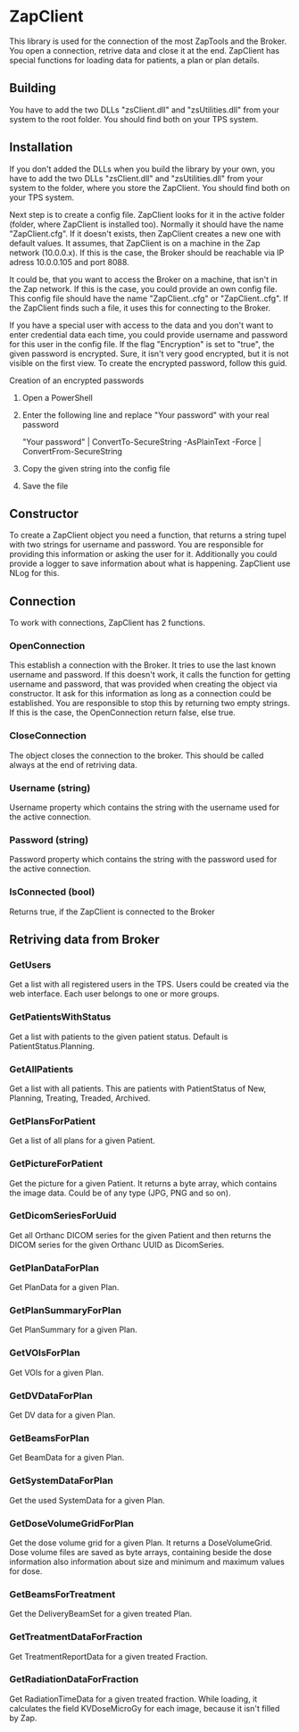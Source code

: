 ﻿# ZapClient
This library is used for the connection of the most ZapTools and the Broker. 
You open a connection, retrive data and close it at the end. ZapClient has 
special functions for loading data for patients, a plan or plan details.

## Building
You have to add the two DLLs "zsClient.dll" and "zsUtilities.dll" from your 
system to the root folder. You should find both on your TPS system.  

## Installation
If you don't added the DLLs when you build the library by your own, you have 
to add the two DLLs "zsClient.dll" and "zsUtilities.dll" from your system to 
the folder, where you store the ZapClient. You should find both on your TPS 
system.  

Next step is to create a config file. ZapClient looks for it in the active 
folder (folder, where ZapClient is installed too). Normally it should have 
the name "ZapClient.cfg". If it doesn't exists, then ZapClient creates a new 
one with default values. It assumes, that ZapClient is on a machine in the 
Zap network (10.0.0.x). If this is the case, the Broker should be reachable 
via IP adress 10.0.0.105 and port 8088.

It could be, that you want to access the Broker on a machine, that isn't in 
the Zap network. If this is the case, you could provide an own config file. 
This config file should have the name "ZapClient.<Hostname>.cfg" or 
"ZapClient.<IP adress>.cfg". If the ZapClient finds such a file, it uses 
this for connecting to the Broker.

If you have a special user with access to the data and you don't want to 
enter credential data each time, you could provide username and password 
for this user in the config file. If the flag "Encryption" is set to "true",
the given password is encrypted. Sure, it isn't very good encrypted, but it 
is not visible on the first view. To create the encrypted password, follow 
this guid.

Creation of an encrypted passwords
1. Open a PowerShell
2. Enter the following line and replace "Your password" with your real password
     
      "Your password" | ConvertTo-SecureString -AsPlainText -Force | ConvertFrom-SecureString

3. Copy the given string into the config file
4. Save the file

## Constructor
To create a ZapClient object you need a function, that returns a string tupel 
with two strings for username and password. You are responsible for providing 
this information or asking the user for it. Additionally you could provide a 
logger to save information about what is happening. ZapClient use NLog for this.

## Connection
To work with connections, ZapClient has 2 functions.

### OpenConnection
This establish a connection with the Broker. It tries to use the last known 
username and password. If this doesn't work, it calls the function for getting 
username and password, that was provided when creating the object via constructor. 
It ask for this information as long as a connection could be established. You are 
responsible to stop this by returning two empty strings. If this is the case, 
the OpenConnection return false, else true.

### CloseConnection
The object closes the connection to the broker. This should be called always at 
the end of retriving data.

### Username (string)
Username property which contains the string with the username used for the active 
connection.

### Password (string)
Password property which contains the string with the password used for the active 
connection.

### IsConnected (bool)
Returns true, if the ZapClient is connected to the Broker

## Retriving data from Broker

### GetUsers
Get a list with all registered users in the TPS. Users could be created via the 
web interface. Each user belongs to one or more groups.

### GetPatientsWithStatus
Get a list with patients to the given patient status. Default is 
PatientStatus.Planning.

### GetAllPatients
Get a list with all patients. This are patients with PatientStatus of New, 
Planning, Treating, Treaded, Archived.

### GetPlansForPatient 
Get a list of all plans for a given Patient.

### GetPictureForPatient
Get the picture for a given Patient. It returns a byte array, which contains 
the image data. Could be of any type (JPG, PNG and so on).

### GetDicomSeriesForUuid
Get all Orthanc DICOM series for the given Patient and then returns the DICOM 
series for the given Orthanc UUID as DicomSeries.

### GetPlanDataForPlan
Get PlanData for a given Plan.

### GetPlanSummaryForPlan
Get PlanSummary for a given Plan.

### GetVOIsForPlan
Get VOIs for a given Plan.

### GetDVDataForPlan
Get DV data for a given Plan.

### GetBeamsForPlan
Get BeamData for a given Plan.

### GetSystemDataForPlan
Get the used SystemData for a given Plan.

### GetDoseVolumeGridForPlan
Get the dose volume grid for a given Plan. It returns a DoseVolumeGrid. Dose 
volume files are saved as byte arrays, containing beside the dose information 
also information about size and minimum and maximum values for dose.

### GetBeamsForTreatment
Get the DeliveryBeamSet for a given treated Plan.

### GetTreatmentDataForFraction
Get TreatmentReportData for a given treated Fraction.

### GetRadiationDataForFraction
Get RadiationTimeData for a given treated fraction. While loading, it 
calculates the field KVDoseMicroGy for each image, because it isn't filled by 
Zap.

